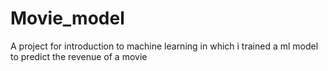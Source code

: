 # Movie_model
A project for introduction to machine learning in which i trained a ml model to predict the revenue of a movie
